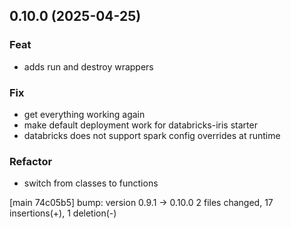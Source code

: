 ## 0.10.0 (2025-04-25)

### Feat

- adds run and destroy wrappers

### Fix

- get everything working again
- make default deployment work for databricks-iris starter
- databricks does not support spark config overrides at runtime

### Refactor

- switch from classes to functions

[main 74c05b5] bump: version 0.9.1 → 0.10.0
 2 files changed, 17 insertions(+), 1 deletion(-)

